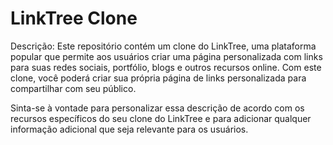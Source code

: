 # LinkTree Clone

Descrição:
Este repositório contém um clone do LinkTree, uma plataforma popular que permite aos usuários criar uma página personalizada com links para suas redes 
sociais, portfólio, blogs e outros recursos online. Com este clone, você poderá criar sua própria página de links personalizada para compartilhar com seu público.

Sinta-se à vontade para personalizar essa descrição de acordo com os recursos específicos do seu clone do LinkTree e para adicionar qualquer informação adicional que seja relevante para os usuários.
